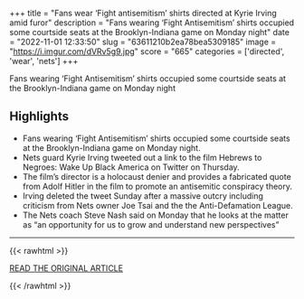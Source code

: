 +++
title = "Fans wear ‘Fight antisemitism’ shirts directed at Kyrie Irving amid furor"
description = "Fans wearing ‘Fight Antisemitism’ shirts occupied some courtside seats at the Brooklyn-Indiana game on Monday night"
date = "2022-11-01 12:33:50"
slug = "63611210b2ea78bea5309185"
image = "https://i.imgur.com/dVRv5g9.jpg"
score = "665"
categories = ['directed', 'wear', 'nets']
+++

Fans wearing ‘Fight Antisemitism’ shirts occupied some courtside seats at the Brooklyn-Indiana game on Monday night

## Highlights

- Fans wearing ‘Fight Antisemitism’ shirts occupied some courtside seats at the Brooklyn-Indiana game on Monday night.
- Nets guard Kyrie Irving tweeted out a link to the film Hebrews to Negroes: Wake Up Black America on Twitter on Thursday.
- The film’s director is a holocaust denier and provides a fabricated quote from Adolf Hitler in the film to promote an antisemitic conspiracy theory.
- Irving deleted the tweet Sunday after a massive outcry including criticism from Nets owner Joe Tsai and the the Anti-Defamation League.
- The Nets coach Steve Nash said on Monday that he looks at the matter as “an opportunity for us to grow and understand new perspectives”

---

{{< rawhtml >}}
  <p class="article-category">
    <a target="_blank" href="https://www.theguardian.com/sport/2022/oct/31/brooklyn-nets-fight-antisemitism-shirts-kyrie-irving">READ THE ORIGINAL ARTICLE</a>
  </p>
{{< /rawhtml >}}
